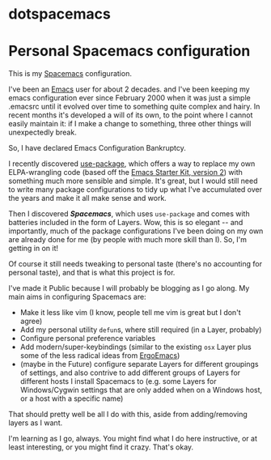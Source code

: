 # dotspacemacs

Personal Spacemacs configuration
====

This is my [Spacemacs](https://github.com/syl20bnr/spacemacs) configuration.

I've been an [Emacs](https://www.gnu.org/software/emacs/) user for about 2 decades. and I've been keeping my emacs configuration ever since February 2000 when it was just a simple .emacsrc until it evolved over time to something quite complex and hairy. In recent months it's developed a will of its own, to the point where I cannot easily maintain it: if I make a change to something, three other things will unexpectedly break.

So, I have declared Emacs Configuration Bankruptcy.

I recently discovered [use-package](https://github.com/jwiegley/use-package), which offers a way to replace my own ELPA-wrangling code (based off the [Emacs Starter Kit, version 2](https://github.com/technomancy/emacs-starter-kit/tree/v2)) with something much more sensible and simple.  It's great, but I would still need to write many package configurations to tidy up what I've accumulated over the years and make it all make sense and work.

Then I discovered ***Spacemacs***, which uses `use-package` and comes with batteries included in the form of Layers. Wow, this is so elegant -- and importantly, much of the package configurations I've been doing on my own are already done for me (by people with much more skill than I). So, I'm getting in on it!

Of course it still needs tweaking to personal taste (there's no accounting for personal taste), and that is what this project is for.

I've made it Public because I will probably be blogging as I go along. My main aims in configuring Spacemacs are:

* Make it less like vim (I know, people tell me vim is great but I don't agree)
* Add my personal utility `defun`s, where still required (in a Layer, probably)
* Configure personal preference variables
* Add modern/super-keybindings (similar to the existing `osx` Layer plus
some of the less radical ideas from [ErgoEmacs](http://ergoemacs.org/))
* (maybe in the Future) configure separate Layers for different groupings of settings, and also contrive to add different groups of Layers for different hosts I install Spacemacs to (e.g. some Layers for Windows/Cygwin settings that are only added when on a Windows host, or a host with a specific name)

That should pretty well be all I do with this, aside from adding/removing layers as I want.

I'm learning as I go, always. You might find what I do here instructive, or at least interesting, or you might find it crazy. That's okay.
